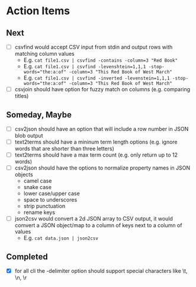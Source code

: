 
# Action Items

## Next

+ [ ] csvfind would accept CSV input from stdin and output rows with matching column values
    + E.g. `cat file1.csv | csvfind -contains -column=3 "Red Book"`
    + E.g. `cat file1.csv | csvfind -levenshtein=1,1,1 -stop-words="the:a:of" -column=3 "This Red Book of West March"`
    + E.g. `cat file1.csv | csvfind -inverted -levenstein=1,1,1 -stop-words="the:a:of" -column=3 "This Red Book of West March"`
+ [ ] csvjoin should have option for fuzzy match on columns (e.g. comparing titles)

## Someday, Maybe

+ [ ] csv2json should have an option that will include a row number in JSON blob output
+ [ ] text2terms should have a mininum term length options (e.g. ignore words that are shorter than three letters)
+ [ ] text2terms should have a max term count (e.g. only return up to 12 words)
+ [ ] csv2json should have the options to normalize property names in JSON objects
    + camel case
    + snake case
    + lower case/upper case
    + space to underscores 
    + strip punctuation
    + rename keys
+ [ ] json2csv would convert a 2d JSON array to CSV output, it would comvert a JSON object/map to a column of keys next to a column of values
    + E.g. `cat data.json | json2csv`

## Completed

+ [x] for all cli the -delimiter option should support special characters like \t, \n, \r
